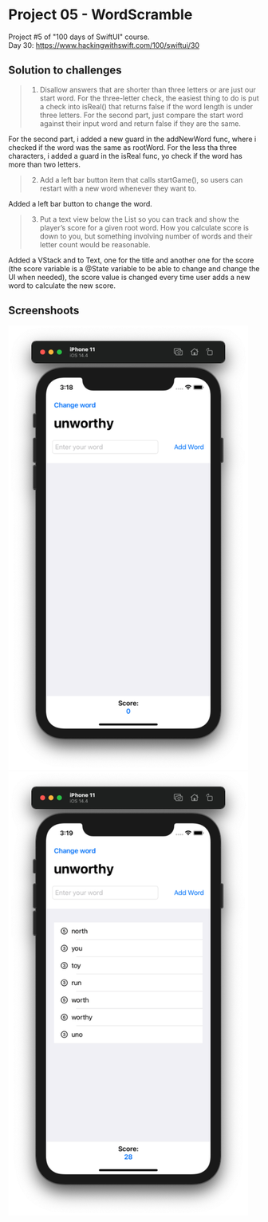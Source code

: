 # Project 05 - WordScramble

Project #5 of "100 days of SwiftUI" course.</br>
Day 30: https://www.hackingwithswift.com/100/swiftui/30

## Solution to challenges


>1. Disallow answers that are shorter than three letters or are just our start word. For the three-letter check, the easiest thing to do is put a check into isReal() that returns false if the word length is under three letters. For the second part, just compare the start word against their input word and return false if they are the same.

For the second part, i added a new guard in the addNewWord func,  where i checked if the word was the same as rootWord. For the less tha three characters, i added a guard in the isReal func, yo check if the word has more than two letters.

>2. Add a left bar button item that calls startGame(), so users can restart with a new word whenever they want to.

Added a left bar button to change the word.

>3. Put a text view below the List so you can track and show the player’s score for a given root word. How you calculate score is down to you, but something involving number of words and their letter count would be reasonable.

Added a VStack and to Text, one for the title and another one for the score (the score variable is a @State variable to be able to change and change the UI when needed), the score value is changed every time user adds a new word to calculate the new score.

## Screenshoots

<img src="screenshots/startScreen.png" width="481" height="891"/><img src="screenshots/changedScreen.png" width="481" height="891"/>



